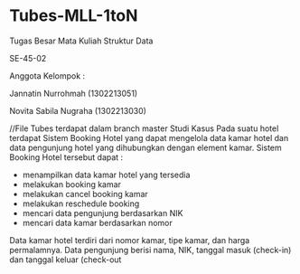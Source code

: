 # Tubes-MLL-1toN
Tugas Besar Mata Kuliah Struktur Data

SE-45-02

Anggota Kelompok :

Jannatin Nurrohmah    (1302213051)

Novita Sabila Nugraha (1302213030)

//File Tubes terdapat dalam branch master
Studi Kasus
Pada suatu hotel terdapat Sistem Booking Hotel yang dapat mengelola data kamar hotel dan data pengunjung hotel yang dihubungkan dengan element kamar. Sistem Booking Hotel tersebut dapat : 
- menampilkan data kamar hotel yang tersedia
- melakukan booking kamar
- melakukan cancel booking kamar
- melakukan reschedule booking
- mencari data pengunjung berdasarkan NIK
- mencari data kamar berdasarkan nomor

Data kamar hotel terdiri dari nomor kamar, tipe kamar, dan harga permalamnya. Data pengunjung berisi nama, NIK, tanggal masuk (check-in) dan tanggal keluar (check-out
